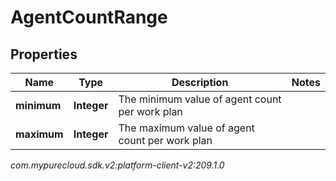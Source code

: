 # AgentCountRange


## Properties

| Name | Type | Description | Notes |
| ------------ | ------------- | ------------- | ------------- |
| **minimum** | **Integer** | The minimum value of agent count per work plan |  |
| **maximum** | **Integer** | The maximum value of agent count per work plan |  |




_com.mypurecloud.sdk.v2:platform-client-v2:209.1.0_
